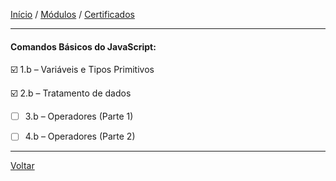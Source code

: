 [Início](https://github.com/Thalyalm/curso-javascript) / 
[Módulos](https://github.com/Thalyalm/curso-javascript/tree/master/modulos/readme.md) /
[Certificados](https://github.com/Thalyalm/curso-javascript/tree/master/certificados)

---

#### Comandos Básicos do JavaScript:

:ballot_box_with_check: 1.b – Variáveis e Tipos Primitivos

:ballot_box_with_check: 2.b – Tratamento de dados

- [ ] 3.b – Operadores (Parte 1)

- [ ] 4.b – Operadores (Parte 2)

---

[Voltar](/modulos/readme.md)